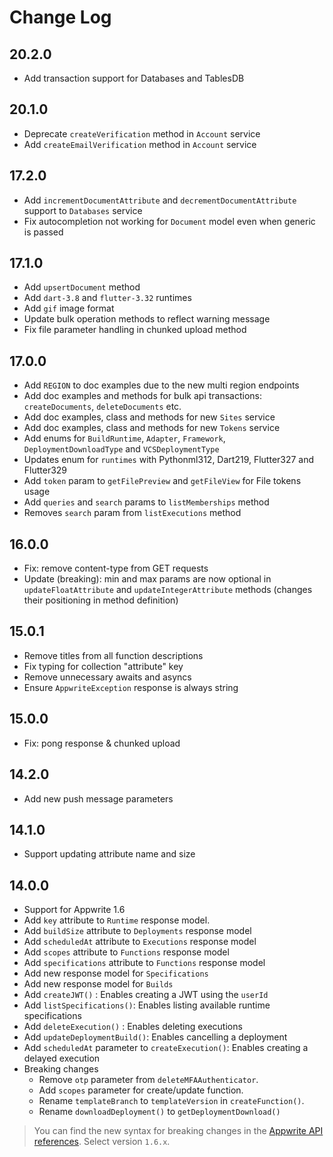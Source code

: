# Change Log

## 20.2.0

* Add transaction support for Databases and TablesDB

## 20.1.0

* Deprecate `createVerification` method in `Account` service
* Add `createEmailVerification` method in `Account` service

## 17.2.0

* Add `incrementDocumentAttribute` and `decrementDocumentAttribute` support to `Databases` service
* Fix autocompletion not working for `Document` model even when generic is passed

## 17.1.0

* Add `upsertDocument` method
* Add `dart-3.8` and `flutter-3.32` runtimes
* Add `gif` image format
* Update bulk operation methods to reflect warning message
* Fix file parameter handling in chunked upload method

## 17.0.0

* Add `REGION` to doc examples due to the new multi region endpoints
* Add doc examples and methods for bulk api transactions: `createDocuments`, `deleteDocuments` etc.
* Add doc examples, class and methods for new `Sites` service
* Add doc examples, class and methods for new `Tokens` service
* Add enums for `BuildRuntime`, `Adapter`, `Framework`, `DeploymentDownloadType` and `VCSDeploymentType`
* Updates enum for `runtimes` with Pythonml312, Dart219, Flutter327 and Flutter329
* Add `token` param to `getFilePreview` and `getFileView` for File tokens usage
* Add `queries` and `search` params to `listMemberships` method
* Removes `search` param from `listExecutions` method

## 16.0.0

* Fix: remove content-type from GET requests
* Update (breaking): min and max params are now optional in `updateFloatAttribute` and `updateIntegerAttribute` methods (changes their positioning in method definition)

## 15.0.1

* Remove titles from all function descriptions
* Fix typing for collection "attribute" key
* Remove unnecessary awaits and asyncs
* Ensure `AppwriteException` response is always string

## 15.0.0

* Fix: pong response & chunked upload

## 14.2.0

* Add new push message parameters

## 14.1.0

* Support updating attribute name and size

## 14.0.0

* Support for Appwrite 1.6
* Add `key` attribute to `Runtime` response model.
* Add `buildSize` attribute to `Deployments` response model
* Add `scheduledAt` attribute to `Executions` response model
* Add `scopes` attribute to `Functions` response model
* Add `specifications` attribute to `Functions` response model
* Add new response model for `Specifications`
* Add new response model for `Builds`
* Add `createJWT()` : Enables creating a JWT using the `userId`
* Add `listSpecifications()`: Enables listing available runtime specifications
* Add `deleteExecution()` : Enables deleting executions
* Add `updateDeploymentBuild()`: Enables cancelling a deployment
* Add `scheduledAt` parameter to `createExecution()`: Enables creating a delayed execution
* Breaking changes
    * Remove `otp` parameter from `deleteMFAAuthenticator`.
    * Add `scopes` parameter for create/update function.
    * Rename `templateBranch` to `templateVersion`  in `createFunction()`.
    * Rename `downloadDeployment()` to `getDeploymentDownload()`

> You can find the new syntax for breaking changes in the [Appwrite API references](https://appwrite.io/docs/references). Select version `1.6.x`.